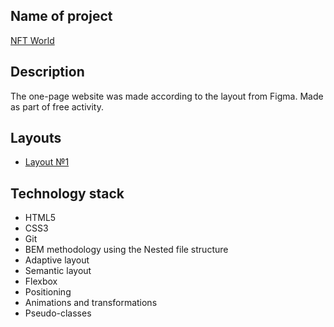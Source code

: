 ## Name of project
[NFT World](https://kulembetov.github.io/nft-world)

## Description
The one-page website was made according to the layout from Figma. Made as part of free activity.

## Layouts
* [Layout №1](https://www.figma.com/file/Fppr6IMFQJwCKXaHJHPKyu/NFT-Marketplace-Website-(free)-(Community)?node-id=1%3A77&t=hKKmxZNCvWSR0vvM-1)

## Technology stack
* HTML5
* CSS3
* Git
* BEM methodology using the Nested file structure
* Adaptive layout
* Semantic layout
* Flexbox
* Positioning
* Animations and transformations
* Pseudo-classes
